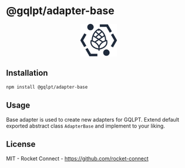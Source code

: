 # @gqlpt/adapter-base

<div align="center" style="text-align: center;">

<img src="https://github.com/rocket-connect/gqlpt/raw/main/apps/playground/public/logo.svg" width="20%" alt="GQLPT">

</div>

## Installation

```bash
npm install @gqlpt/adapter-base
```

## Usage

Base adapter is used to create new adapters for GQLPT. Extend default exported abstract class `AdapterBase` and implement to your liking.

## License

MIT - Rocket Connect - https://github.com/rocket-connect
